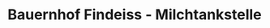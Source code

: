 ---
title: "Bauernhof Findeiss - Milchtankstelle"
url: /muenchberg/bauernhof-findeiss-milchtankstelle/
shop: Hofladen
---
